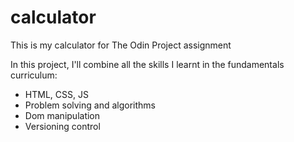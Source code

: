 # calculator
This is my calculator for The Odin Project assignment

In this project, I'll combine all the skills I learnt in the 
fundamentals curriculum:

- HTML, CSS, JS
- Problem solving and algorithms
- Dom manipulation
- Versioning control